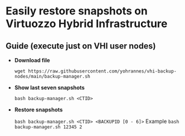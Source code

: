 # Easily restore snapshots on Virtuozzo Hybrid Infrastructure

## Guide (execute just on VHI user nodes)

- **Download file**

  ```wget https://raw.githubusercontent.com/yohrannes/vhi-backup-nodes/main/backup-manager.sh```

- **Show last seven snapshots**

  ```bash backup-manager.sh <CTID>```

- **Restore snapshots**

  ```bash backup-manager.sh <CTID> <BACKUPID [0 - 6]>```
    Example
      ```bash backup-manager.sh 12345 2```
